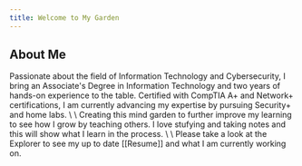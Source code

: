 ```yaml
---
title: Welcome to My Garden
---
```

<h2> About Me</h2>
Passionate about the field of Information Technology and Cybersecurity, I bring an Associate's Degree in Information Technology and two years of hands-on experience to the table. Certified with CompTIA A+ and Network+ certifications, I am currently advancing my expertise by pursuing Security+ and home labs.
\
\
Creating this mind garden to further improve my learning to see how I grow by teaching others. I love stufying and taking notes and this  will show what I learn in the process.
\
\
Please take a look at the Explorer to see my up to date  [[Resume]] and what I am currently working on.